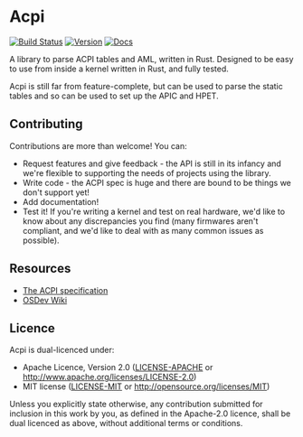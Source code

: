 # Acpi
[![Build Status](https://travis-ci.org/rust-osdev/acpi.svg?branch=master)](https://travis-ci.org/rust-osdev/acpi)
[![Version](https://img.shields.io/crates/v/acpi.svg?style=rounded-square)](https://crates.io/crates/acpi/)
[![Docs](https://docs.rs/acpi/badge.svg)](https://docs.rs/acpi)

A library to parse ACPI tables and AML, written in Rust. Designed to be easy to use from inside a
kernel written in Rust, and fully tested.

Acpi is still far from feature-complete, but can be used to parse the static tables and so can be
used to set up the APIC and HPET.

## Contributing
Contributions are more than welcome! You can:
- Request features and give feedback - the API is still in its infancy and we're flexible to
supporting the needs of projects using the library.
- Write code - the ACPI spec is huge and there are bound to be things we don't support yet!
- Add documentation!
- Test it! If you're writing a kernel and test on real hardware, we'd like to know about any discrepancies
you find (many firmwares aren't compliant, and we'd like to deal with as many common issues as possible).

## Resources
- [The ACPI specification](http://www.uefi.org/sites/default/files/resources/ACPI%206_2_A_Sept29.pdf)
- [OSDev Wiki](https://wiki.osdev.org/ACPI)

## Licence
Acpi is dual-licenced under:
- Apache Licence, Version 2.0 ([LICENSE-APACHE](LICENSE-APACHE) or http://www.apache.org/licenses/LICENSE-2.0)
- MIT license ([LICENSE-MIT](LICENSE-MIT) or http://opensource.org/licenses/MIT)

Unless you explicitly state otherwise, any contribution submitted for inclusion in this work by you,
as defined in the Apache-2.0 licence, shall be dual licenced as above, without additional terms or
conditions.
